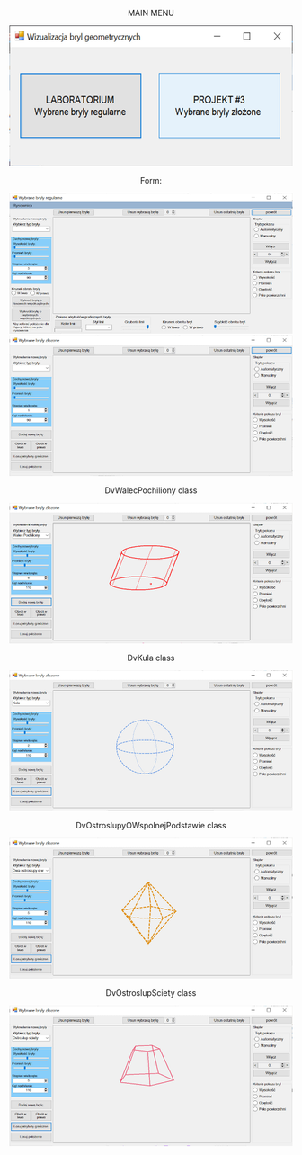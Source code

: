 <p align="center">MAIN MENU</p>
<div align="center">
<img src="Img/1.jpg" width="600" height="250" alt="">
</div>
<p align="center">Form:</p>
<div align="center">
<img src="Img/2.jpg" width="600" height="250" alt="">
</div>
<div align="center">
<img src="Img/3.jpg" width="600" height="250" alt="">
</div>
<p align="center">DvWalecPochiliony class </p>
<div align="center">
<img src="Img/4.jpg" width="600" height="250" alt="">
</div>
<p align="center">DvKula class</p>
<div align="center">
<img src="Img/5.jpg" width="600" height="250" alt="">
</div>
<p align="center">DvOstroslupyOWspolnejPodstawie class</p>
<div align="center">
<img src="Img/6.jpg" width="600" height="250" alt="">
</div>
<p align="center"> DvOstroslupSciety class</p>
<div align="center">
<img src="Img/7.jpg" width="600" height="250" alt="">
</div>
